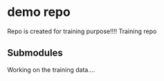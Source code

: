 # demo repo

Repo is created for training purpose!!!!
Training repo


## Submodules

Working on the training data....